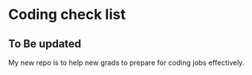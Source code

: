 # Coding check list
## To Be updated

My new repo is to help new grads to prepare for coding jobs effectively.
